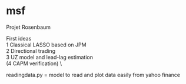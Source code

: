 # msf
Projet Rosenbaum

First ideas \
1 Classical LASSO based on JPM \
2 Directional trading \
3 UZ model and lead-lag estimation \
(4 CAPM verification) \

readingdata.py = model to read and plot data easily from yahoo finance
